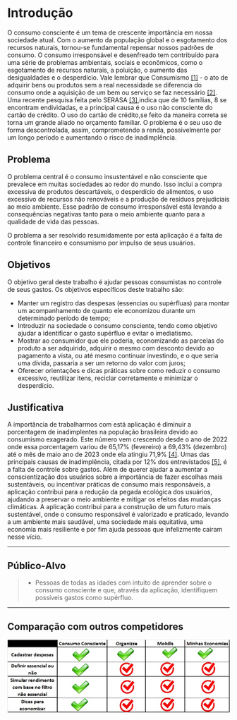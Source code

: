 # Introdução

O consumo consciente é um tema de crescente importância em nossa sociedade atual. Com o aumento da população global e o esgotamento dos recursos naturais, tornou-se fundamental repensar nossos padrões de consumo. O consumo irresponsável e desenfreado tem contribuído para uma série de problemas ambientais, sociais e econômicos, como o esgotamento de recursos naturais, a poluição, o aumento das desigualdades e o desperdício. Vale lembrar que Consumismo [[1]](references.md) - o ato de adquirir bens ou produtos sem a real necessidade se diferencia do consumo onde a aquisição de um bem ou serviço se faz necessário [[2]](references.md).
Uma recente pesquisa feita pelo SERASA [[3]](references.md),indica que de 10 famílias, 8 se encontram endividadas, e a principal causa é o uso não consciente do cartão de crédito. O uso do cartão de crédito,se feito da maneira correta se torna um grande aliado no orçamento familiar. O problema é o seu uso de forma descontrolada, assim, comprometendo a renda, possivelmente por um longo período e aumentando o risco de inadimplência.

## Problema

O problema central é o consumo insustentável e não consciente que prevalece em muitas sociedades ao redor do mundo. Isso inclui a compra excessiva de produtos descartáveis, o desperdício de alimentos, o uso excessivo de recursos não renováveis e a produção de resíduos prejudiciais ao meio ambiente. Esse padrão de consumo irresponsável está levando a consequências negativas tanto para o meio ambiente quanto para a qualidade de vida das pessoas.

O problema a ser resolvido resumidamente por está aplicação é a falta de controle financeiro e consumismo por impulso de seus usuários. 

## Objetivos

O objetivo geral deste trabalho é ajudar pessoas consumistas no controle de seus gastos. 
Os objetivos específicos deste trabalho são:
- Manter um registro das despesas (essencias ou supérfluas) para montar um acompanhamento de quanto ele economizou durante um determinado período de tempo;
- Introduzir na sociedade o consumo consciente, tendo como objetivo ajudar a identificar o gasto supérfluo e evitar o imediatismo.
- Mostrar ao consumidor que ele poderia, economizando as parcelas do produto a ser adquirido, adquirir o mesmo com desconto devido ao pagamento a vista, ou até mesmo continuar investindo, e o que seria uma dívida, passaria a ser um retorno do valor com juros;
- Oferecer orientações e dicas práticas sobre como reduzir o consumo excessivo, reutilizar itens, reciclar corretamente e minimizar o desperdício.

## Justificativa

A importância de trabalharmos com está aplicação é diminuir a porcentagem de inadimplentes na população brasileira devido ao consumismo exagerado. Este número vem crescendo desde o ano de 2022 onde essa porcentagem variou de 65,17% (fevereiro) a 69,43% (dezembro) até o mês de maio ano de 2023 onde ela atingiu 71,9% [[4]](references.md). Umas das principais causas de inadimplência, citada por 12% dos entrevistados [[5]](references.md), é a falta de controle sobre gastos. Além de querer ajudar a aumentar a conscientização dos usuários sobre a importância de fazer escolhas mais sustentáveis, ou incentivar práticas de consumo mais responsáveis, a aplicação contribui para a redução da pegada ecológica dos usuários, ajudando a preservar o meio ambiente e mitigar os efeitos das mudanças climáticas. A aplicação contribui para a construção de um futuro mais sustentável, onde o consumo responsável é valorizado e praticado, levando a um ambiente mais saudável, uma sociedade mais equitativa, uma economia mais resiliente e por fim ajuda pessoas que infelizmente cairam nesse vício. 

---

## Público-Alvo

> - Pessoas de todas as idades com intuito de aprender sobre o consumo consciente e que, através da aplicação, identifiquem possíveis gastos como supérfluo.

---

## Comparação com outros competidores

![image](/docs/img/Apps.jpg)

